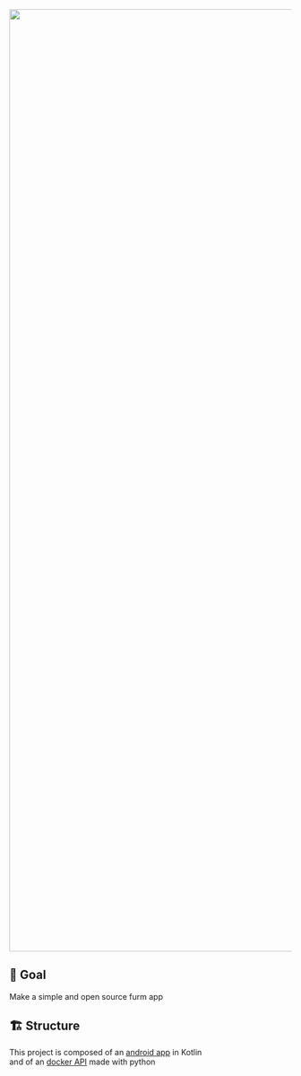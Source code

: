 <div align="center">
<img width="1680" alt="banner" src="https://user-images.githubusercontent.com/37497007/222088501-e59d0bb8-ddc0-4c8b-a1ce-ee60599b8a54.png">
 </div>
 
 
 ## :dart: Goal
 
 Make a simple and open source furm app 
 
 
 ## 🏗️ Structure
 
 This project is composed of an [android app](https://github.com/BlaBl-App/BlaBl-App)  in Kotlin<br>
 and of an [docker API](https://github.com/orgs/BlaBl-App/repositories) made with python 
